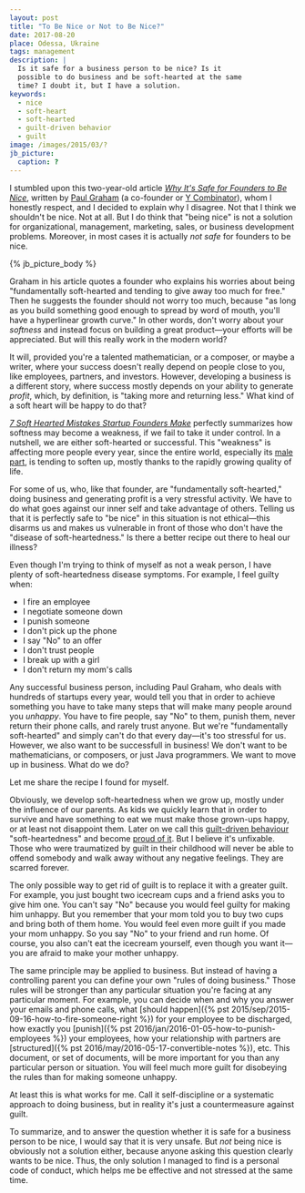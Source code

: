 ```yaml
---
layout: post
title: "To Be Nice or Not to Be Nice?"
date: 2017-08-20
place: Odessa, Ukraine
tags: management
description: |
  Is it safe for a business person to be nice? Is it
  possible to do business and be soft-hearted at the same
  time? I doubt it, but I have a solution.
keywords:
  - nice
  - soft-heart
  - soft-hearted
  - guilt-driven behavior
  - guilt
image: /images/2015/03/?
jb_picture:
  caption: ?
---
```


I stumbled upon this two-year-old article
[_Why It's Safe for Founders to Be Nice_](http://www.paulgraham.com/safe.html),
written by [Paul Graham](https://twitter.com/paulg)
(a co-founder or [Y Combinator](http://www.ycombinator.com/)), whom I honestly respect,
and I decided to explain why I disagree. Not that I think we shouldn't
be nice. Not at all. But I do think that "being nice" is not a solution for organizational,
management, marketing, sales, or business development problems. Moreover,
in most cases it is actually _not safe_ for founders to be nice.

<!--more-->

{% jb_picture_body %}

Graham in his article quotes a founder who explains
his worries about being "fundamentally soft-hearted and tending to give
away too much for free." Then he suggests the founder should not worry too
much, because "as long as you build something good enough to spread by word of mouth,
you'll have a hyperlinear growth curve." In other words, don't worry about
your _softness_ and instead focus on building a great product&mdash;your efforts
will be appreciated. But will this really work in the modern world?

It will, provided you're a talented mathematician, or a composer, or
maybe a writer, where your success doesn't really depend on people close to you, like
employees, partners, and investors. However, developing a business is
a different story, where success mostly depends on your ability to
generate _profit_, which, by definition, is "taking more and returning less."
What kind of a soft heart will be happy to do that?

[_7 Soft Hearted Mistakes Startup Founders Make_](http://foolishnessfile.com/soft-hearted-mistakes/)
perfectly summarizes how softness may become a weakness,
if we fail to take it under control. In a nutshell,
we are either soft-hearted or successful.
This "weakness" is affecting more people every year, since the entire
world, especially its [male part](http://www.telegraph.co.uk/men/thinking-man/millennial-men-have-gone-soft--but-its-not-our-fault/),
is tending to soften up, mostly thanks to the rapidly growing quality of life.

For some of us, who, like that founder, are "fundamentally soft-hearted,"
doing business and generating profit is a very stressful activity.
We have to do what goes against our inner self and take advantage of others.
Telling us that it is perfectly safe to "be nice" in this situation
is not ethical&mdash;this disarms us and makes us vulnerable in front of those
who don't have the "disease of soft-heartedness."
Is there a better recipe out there to heal our illness?

Even though I'm trying to think of myself as not a weak person,
I have plenty of soft-heartedness disease symptoms. For example, I feel
guilty when:

  * I fire an employee
  * I negotiate someone down
  * I punish someone
  * I don't pick up the phone
  * I say "No" to an offer
  * I don't trust people
  * I break up with a girl
  * I don't return my mom's calls

Any successful business person, including Paul Graham, who deals with hundreds
of startups every year, would tell you that in order to achieve something
you have to take many steps that will make many people around you _unhappy_.
You have to fire people, say "No" to them, punish them, never return their phone calls, and
rarely trust anyone. But we're "fundamentally soft-hearted" and simply
can't do that every day&mdash;it's too stressful for us. However, we also
want to be successfull in business! We don't want to be mathematicians, or
composers, or just Java programmers. We want to move up in business.
What do we do?

Let me share the recipe I found for myself.

Obviously, we develop soft-heartedness when we grow up, mostly
under the influence of our parents. As kids we quickly learn that in
order to survive and have something to eat we must make those grown-ups
happy, or at least not disappoint them. Later on we call this
[guilt-driven behaviour](https://www.forbes.com/sites/stevenberglas/2012/06/07/6-signs-you-are-suffering-from-guilt-and-probably-dont-know-it/#2920e0b67a24)
"soft-heartedness" and become [proud of it](http://www.lifehack.org/articles/communication/8-problems-you-face-when-you-have-soft-heart.html).
But I believe it's unfixable. Those who were traumatized by guilt in their childhood
will never be able to offend somebody and walk away without any negative
feelings. They are scarred forever.

The only possible way to get rid of guilt is to replace it with a greater guilt.
For example, you just bought two icecream cups and a friend asks you to give him one.
You can't say "No" because you would feel guilty for making him unhappy.
But you remember that your mom told you to buy two cups and
bring both of them home. You would feel even more guilt if you made your mom
unhappy. So you say "No" to your friend and run home. Of course, you also can't
eat the icecream yourself, even though you want it&mdash;you are afraid to make
your mother unhappy.

The same principle may be applied to business. But instead of having a controlling
parent you can define your own "rules of doing business." Those rules will
be stronger than any particular situation you're facing at any particular moment.
For example, you can decide when and why you answer your emails and phone calls,
what [should happen]({% pst 2015/sep/2015-09-16-how-to-fire-someone-right %})
for your employee to be discharged, how exactly you
[punish]({% pst 2016/jan/2016-01-05-how-to-punish-employees %})
your employees, how your relationship with partners are
[structured]({% pst 2016/may/2016-05-17-convertible-notes %}), etc.
This document, or set of documents, will be more important for you than
any particular person or situation. You will feel much more guilt for
disobeying the rules than for making someone unhappy.

At least this is what works for me. Call it self-discipline or a systematic
approach to doing business, but in reality it's just a countermeasure against
guilt.

To summarize, and to answer the question whether it is safe for a business person
to be nice, I would say that it is very unsafe. But _not_ being nice is obviously not
a solution either, because anyone asking this question clearly wants to be nice.
Thus, the only solution I managed to find is a personal
code of conduct, which helps me be effective and not stressed at the same time.

